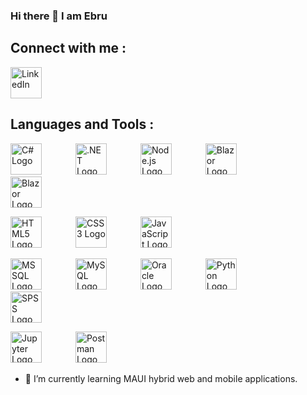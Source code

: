 ### Hi there 👋 I am Ebru

## Connect with me :

<a href="https://www.google.com/url?sa=t&rct=j&q=&esrc=s&source=web&cd=&cad=rja&uact=8&ved=2ahUKEwir9uKumOyEAxUBxAIHHUBADyYQFnoECBAQAQ&url=https%3A%2F%2Fuk.linkedin.com%2Fin%2Febru-kemikkiran-90b86ab2&usg=AOvVaw0YwmTILww4DvZsuoSMU-q_&opi=89978449">
  <img src="https://www.kindpng.com/picc/m/17-179490_linkedin-icon-clear-linkedin-logo-hd-png-download.png" alt="LinkedIn" width="50" height="50">
</a>




## Languages and Tools :

<a href="#"><img src="https://upload.wikimedia.org/wikipedia/commons/0/0d/C_Sharp_wordmark.svg" alt="C# Logo" width="50" style="max-width: 100%; margin-right: 50px;" ></a>  <a href="#"><img src="https://upload.wikimedia.org/wikipedia/commons/e/ee/.NET_Core_Logo.svg" alt=".NET Logo" width="50" style="max-width: 100%; margin-right: 50px;"></a>  <a href="#"><img src="https://upload.wikimedia.org/wikipedia/commons/thumb/d/d9/Node.js_logo.svg/1200px-Node.js_logo.svg.png" alt="Node.js Logo" width="50" style="max-width: 100%; margin-right: 50px;"></a>  <a href="#"><img src="https://audacia.co.uk/img/technical-blog/blazor-preview.jpg" alt="Blazor Logo" width="50" style="max-width: 100%; margin-right: 50px;"></a>  <a href="#"><img src="https://cdn.worldvectorlogo.com/logos/php-1.svg" alt="Blazor Logo" width="50" style="max-width: 100%; margin-right: 50px;"></a>




<a href="#"><img src="https://www.w3.org/html/logo/downloads/HTML5_Logo_512.png" alt="HTML5 Logo" width="50" style="max-width: 100%; margin-right: 50px;"></a>  <a href="#"><img src="https://upload.wikimedia.org/wikipedia/commons/d/d5/CSS3_logo_and_wordmark.svg" alt="CSS3 Logo" width="50" style="max-width: 100%; margin-right: 50px;"></a>  <a href="#"><img src="https://upload.wikimedia.org/wikipedia/commons/6/6a/JavaScript-logo.png" alt="JavaScript Logo" width="50" style="max-width: 100%; margin-right: 50px;"></a>  


<a href="#"><img src="https://logowik.com/content/uploads/images/microsoft-sql-server4529.jpg" alt="MSSQL Logo" width="50" style="max-width: 100%; margin-right: 50px;"></a>  <a href="#"><img src="https://www.freepnglogos.com/uploads/logo-mysql-png/logo-mysql-mysql-logo-png-images-are-download-crazypng-21.png" alt="MySQL Logo" width="50" style="max-width: 100%; margin-right: 50px;"></a>  <a href="#"><img src="https://upload.wikimedia.org/wikipedia/commons/thumb/5/50/Oracle_logo.svg/2560px-Oracle_logo.svg.png" alt="Oracle Logo" width="50" style="max-width: 100%; margin-right: 50px;"></a>  <a href="#"><img src="https://upload.wikimedia.org/wikipedia/commons/c/c3/Python-logo-notext.svg" alt="Python Logo" width="50" style="max-width: 100%; margin-right: 50px;"></a>  <a href="#"><img src="https://e1.pngegg.com/pngimages/895/365/png-clipart-macos-app-icons-spss-4.png" alt="SPSS Logo" width="50" style="max-width: 100%; margin-right: 50px;"></a>


<a href="#"><img src="https://upload.wikimedia.org/wikipedia/commons/thumb/3/38/Jupyter_logo.svg/1200px-Jupyter_logo.svg.png" alt="Jupyter Logo" width="50" style="max-width: 100%; margin-right: 50px;"></a>  <a href="#"><img src="https://www.vectorlogo.zone/logos/getpostman/getpostman-icon.svg" alt="Postman Logo" width="50" style="max-width: 100%; margin-right: 50px;"></a>  








- 🌱 I’m currently learning MAUI hybrid web and mobile applications.
